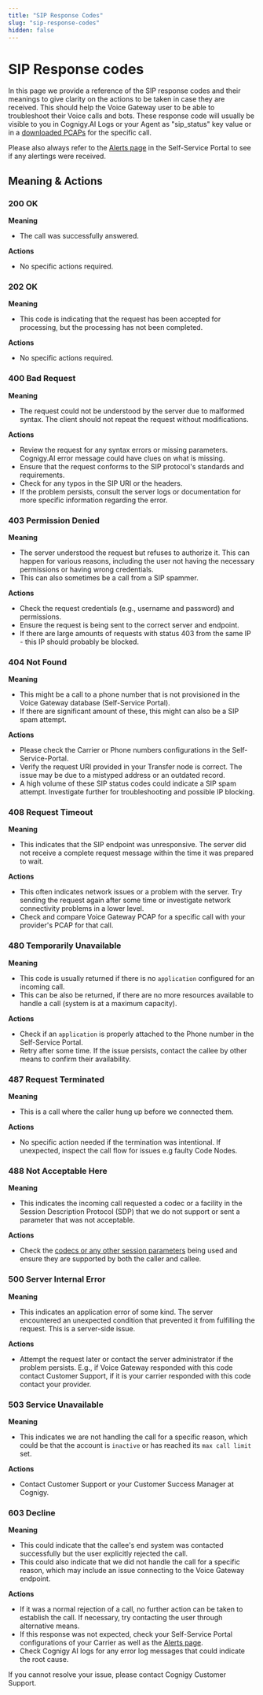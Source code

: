```yaml
---
title: "SIP Response Codes"
slug: "sip-response-codes"
hidden: false
---
```


# SIP Response codes

In this page we provide a reference of the SIP response codes and their meanings to give clarity on the actions to be taken in case they are received. This should help the Voice Gateway user to be able to troubleshoot their Voice calls and bots. These response code will usually be visible to you in Cognigy.AI Logs or your Agent as "sip_status" key value or in a [downloaded PCAPs](../webapp/recent-calls.md) for the specific call. 

Please also always refer to the [Alerts page](../webapp/alerts.md) in the Self-Service Portal to see if any alertings were received.

## Meaning & Actions

### **200 OK**

**Meaning**

- The call was successfully answered.

**Actions**

- No specific actions required.

### **202 OK**

**Meaning**

- This code is indicating that the request has been accepted for processing, but the processing has not been completed.

**Actions**

- No specific actions required.

### **400 Bad Request**

**Meaning**

- The request could not be understood by the server due to malformed syntax. The client should not repeat the request without modifications.

**Actions**

- Review the request for any syntax errors or missing parameters. Cognigy.AI error message could have clues on what is missing.
- Ensure that the request conforms to the SIP protocol's standards and requirements.
- Check for any typos in the SIP URI or the headers.
- If the problem persists, consult the server logs or documentation for more specific information regarding the error.

### **403 Permission Denied**

**Meaning**

- The server understood the request but refuses to authorize it. This can happen for various reasons, including the user not having the necessary permissions or having wrong credentials.
- This can also sometimes be a call from a SIP spammer.

**Actions**

- Check the request credentials (e.g., username and password) and permissions.
- Ensure the request is being sent to the correct server and endpoint.
- If there are large amounts of requests with status 403 from the same IP - this IP should probably be blocked.

### **404 Not Found**

**Meaning**

- This might be a call to a phone number that is not provisioned in the Voice Gateway database (Self-Service Portal).
- If there are significant amount of these, this might can also be a SIP spam attempt.

**Actions**
- Please check the Carrier or Phone numbers configurations in the Self-Service-Portal. 
- Verify the request URI provided in your Transfer node is correct. The issue may be due to a mistyped address or an outdated record.
- A high volume of these SIP status codes could indicate a SIP spam attempt. Investigate further for troubleshooting and possible IP blocking.

### **408 Request Timeout**

**Meaning**

- This indicates that the SIP endpoint was unresponsive. The server did not receive a complete request message within the time it was prepared to wait.

**Actions**

- This often indicates network issues or a problem with the server. Try sending the request again after some time or investigate network connectivity problems in a lower level. 
- Check and compare Voice Gateway PCAP for a specific call with your provider's PCAP for that call.

### **480 Temporarily Unavailable**

**Meaning**

- This code is usually returned if there is no `application` configured for an incoming call. 
- This can be also be returned, if there are no more resources available to handle a call (system is at a maximum capacity).

**Actions**

- Check if an `application` is properly attached to the Phone number in the Self-Service Portal.
- Retry after some time. If the issue persists, contact the callee by other means to confirm their availability.

### **487 Request Terminated**

**Meaning**

- This is a call where the caller hung up before we connected them.

**Actions**

- No specific action needed if the termination was intentional. If unexpected, inspect the call flow for issues e.g faulty Code Nodes.

### **488 Not Acceptable Here**

**Meaning**

- This indicates the incoming call requested a codec or a facility in the Session Description Protocol (SDP) that we do not support or sent a parameter that was not acceptable.

**Actions**

- Check the [codecs or any other session parameters](../installation/technical-capabilities.md) being used and ensure they are supported by both the caller and callee.

### **500 Server Internal Error**

**Meaning**

- This indicates an application error of some kind. The server encountered an unexpected condition that prevented it from fulfilling the request. This is a server-side issue.

**Actions**

- Attempt the request later or contact the server administrator if the problem persists. E.g., if Voice Gateway responded with this code contact Customer Support, if it is your carrier responded with this code contact your provider.

### **503 Service Unavailable**

**Meaning**

- This indicates we are not handling the call for a specific reason, which could be that the account is `inactive` or has reached its `max call limit` set.

**Actions**

- Contact Customer Support or your Customer Success Manager at Cognigy.

### **603 Decline**

**Meaning**

- This could indicate that the callee's end system was contacted successfully but the user explicitly rejected the call. 
- This could also indicate that we did not handle the call for a specific reason, which may include an issue connecting to the Voice Gateway endpoint.

**Actions**

- If it was a normal rejection of a call, no further action can be taken to establish the call. If necessary, try contacting the user through alternative means.
- If this response was not expected, check your Self-Service Portal configurations of your Carrier as well as the [Alerts page](../webapp/alerts.md).
- Check Cognigy AI logs for any error log messages that could indicate the root cause.


If you cannot resolve your issue, please contact Cognigy Customer Support.